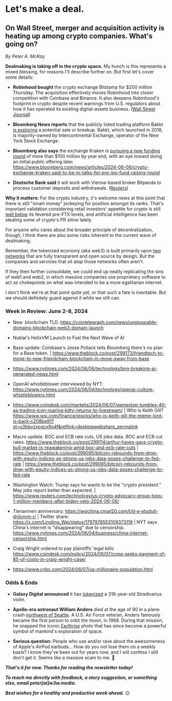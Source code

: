 # Let's make a deal.
## On Wall Street, merger and acquisition activity is heating up among crypto companies. What's going on?

<p><em>By Peter A. McKay</em></p>

**Dealmaking is taking off in the crypto space.** My hunch is this represents a mixed blessing, for reasons I'll describe further on. But first let's cover some details:

- **Robinhood bought** the crypto exchange Bitstamp for $200 million Thursday. The acquisition effectively moves Robinhood into closer competition with Coinbase and Binance. It also deepens Robinhood's footprint in crypto despite recent warnings from U.S. regulators about how it has operated its existing digital-assets business. ([Wall Street Journal](https://www.wsj.com/business/deals/robinhood-doubles-down-on-crypto-with-deal-for-bitstamp-eade3276?st=uhtwi5ejno9s5n9&reflink=desktopwebshare_permalink))

- **Bloomberg News reports** that the publicly listed trading platform Bakkt [is exploring](https://finance.yahoo.com/news/crypto-marketplace-bakkt-weighs-potential-155913253.html) a potential sale or breakup. Bakkt, which launched in 2018, is majority-owned by Intercontinental Exchange, operator of the New York Stock Exchange.

- **Bloomberg also says** the exchange Kraken is [pursuing a new funding round](https://www.bloomberg.com/news/articles/2024-06-06/crypto-exchange-kraken-said-to-be-in-talks-for-pre-ipo-fund-raising-round) of more than $100 million by year end, with an eye toward doing an initial public offering later.  https://www.bloomberg.com/news/articles/2024-06-06/crypto-exchange-kraken-said-to-be-in-talks-for-pre-ipo-fund-raising-round

- **Deutsche Bank said** it will work with Vienna-based broker Bitpanda to process customer deposits and withdrawals. ([Reuters](https://www.reuters.com/technology/deutsche-bank-ties-up-with-bitpanda-cautious-crypto-shift-2024-06-04/))

**Why it matters:** For the crypto industry, it's welcome news at this point that there is still "smart money" jockeying for position amongst its ranks. That's important validation considering retail investors' appetite for crypto is still [well below](https://www.reuters.com/technology/cryptoverse-retail-traders-sit-out-bitcoin-rally-2024-05-14/) its fevered pre-FTX levels, and artificial intelligence has been stealing some of crypto's PR shine lately.  

For anyone who cares about the broader principle of decentralization, though, I think there are also some risks inherent to the current wave of dealmaking.

Remember, the tokenized economy (aka web3) is built primarily upon [two networks](https://peteramckay.medium.com/public-blockchains-rock-afff96e35919) that are fully transparent and open source by design. But the companies and services that sit atop those networks often aren't.

If they then further consolidate, we could end up neatly replicating the sins of web1 and web2, in which massive companies use proprietary software to act as chokepoints on what was intended to be a more egalitarian internet.

I don't think we're at that point quite yet, or that such a fate is inevitable. But we should definitely guard against it while we still can.

### Week in Review: June 2-8, 2024

- New .blockchain TLD. https://cointelegraph.com/news/unstoppable-domains-blockchain-web3-domain-launch

- Nuklai's HelixVM Launch to Fuel the Next Wave of AI <!-- Pickup from email-->

- Base update: Coinbase's Jesse Pollack tells Bloomberg there's no plan for a Base token. <!-- Holy crap, I love this. Need link to the video... --> | https://www.theblock.co/post/299173/friendtech-to-move-to-new-friendchain-blockchain-in-move-away-from-base

- https://www.nytimes.com/2024/06/06/technology/bnn-breaking-ai-generated-news.html

- OpenAI whistleblower interviewed by NYT: https://www.nytimes.com/2024/06/04/technology/openai-culture-whistleblowers.html

- https://www.coindesk.com/markets/2024/06/07/gamestop-tumbles-40-as-trading-icon-roaring-kitty-returns-to-livestream/ | Who is Keith Gill? https://www.wsj.com/finance/stocks/who-is-keith-gill-the-meme-lord-is-back-c208be91?st=u3bbvzxogcx9o4f&reflink=desktopwebshare_permalink

- Macro update. BOC and ECB rate cuts, US jobs data.  BOC and ECB cut rates. https://www.theblock.co/post/299114/arthur-hayes-says-crypto-bull-market-is-reawakening-amid-boc-and-ecb-rate-cuts | https://www.theblock.co/post/299095/bitcoin-rebounds-from-drop-with-equity-indices-as-strong-us-jobs-data-poses-challenge-to-fed-rate | https://www.theblock.co/post/299095/bitcoin-rebounds-from-drop-with-equity-indices-as-strong-us-jobs-data-poses-challenge-to-fed-rate

- Washington Watch: Trump says he wants to be the "crypto president." <!-- Need link --> May jobs report better than expected. <!-- TKTKTK --> | https://www.reuters.com/technology/us-crypto-advocacy-group-tops-1-million-members-after-biden-veto-2024-06-06/

- Tienanmen anniversary: https://wsjchina.cmail20.com/t/d-e-etuduit-drjjjyiym-r/ | Twitter share: https://x.com/Lingling_Wei/status/1797978553109373119 | NYT says China's internet is "disappearing" due to censorship. https://www.nytimes.com/2024/06/04/business/china-internet-censorship.html

- Craig Wright ordered to pay plaintiffs' legal bills: https://www.coindesk.com/policy/2024/06/07/copa-seeks-payment-of-85-of-costs-in-craig-wright-case/

- https://www.cnbc.com/2024/06/07/us-millionaire-population.html

### Odds & Ends

- **Galaxy Digital announced** it has [tokenized](https://www.galaxy.com/newsroom/galaxy-announces-tokenization-of-the-1708-stradivarius-violin-empress/) a 316-year-old Stradivarius violin.

- **Apollo-era astronaut William Anders** died at the age of 90 in a plane crash [northwest of Seattle](https://www.salon.com/2024/06/07/apollo-8-astronaut-captured-earthrise-photo-dies-in-plane-crash/?in_brief=true). A U.S. Air Force veteran, Anders famously became the first person to orbit the moon, in 1968. During that mission, he snapped the iconic [Earthrise](https://upload.wikimedia.org/wikipedia/commons/thumb/a/a8/NASA-Apollo8-Dec24-Earthrise.jpg/1920px-NASA-Apollo8-Dec24-Earthrise.jpg) photo that has since become a powerful symbol of mankind's exploration of space.

- **Serious question:** People who use and/or rave about the awesomeness of Apple's AirPod earbuds... How do you not lose them on a weekly basis? I know they've been out for years now, and I will confess I still don't get it. Seems like a massive scam to me. 🤷

_**That's it for now. Thanks for reading the newsletter today!**_

<!-- Insert "about me" copy. -->

_**To reach me directly with feedback, a story suggestion, or something else, email peter[at]w3w.media.**_

_**Best wishes for a healthy and productive week ahead.**_ 😉
